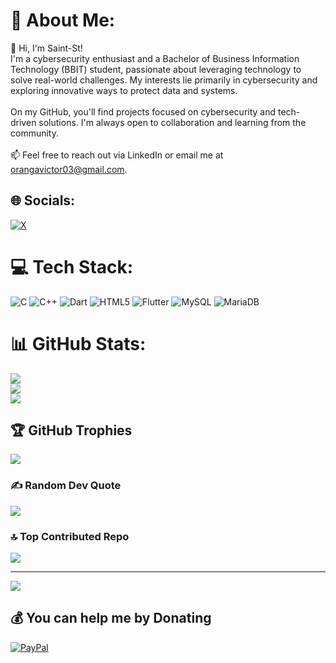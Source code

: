 # 💫 About Me:
👋 Hi, I'm Saint-St!<br>I'm a cybersecurity enthusiast and a Bachelor of Business Information Technology (BBIT) student, passionate about leveraging technology to solve real-world challenges. My interests lie primarily in cybersecurity and exploring innovative ways to protect data and systems.<br><br>On my GitHub, you'll find projects focused on cybersecurity and tech-driven solutions. I'm always open to collaboration and learning from the community.<br><br>📫 Feel free to reach out via LinkedIn or email me at orangavictor03@gmail.com.


## 🌐 Socials:
[![X](https://img.shields.io/badge/X-black.svg?logo=X&logoColor=white)](https://x.com/I.Am.Saint) 

# 💻 Tech Stack:
![C](https://img.shields.io/badge/c-%2300599C.svg?style=for-the-badge&logo=c&logoColor=white) ![C++](https://img.shields.io/badge/c++-%2300599C.svg?style=for-the-badge&logo=c%2B%2B&logoColor=white) ![Dart](https://img.shields.io/badge/dart-%230175C2.svg?style=for-the-badge&logo=dart&logoColor=white) ![HTML5](https://img.shields.io/badge/html5-%23E34F26.svg?style=for-the-badge&logo=html5&logoColor=white) ![Flutter](https://img.shields.io/badge/Flutter-%2302569B.svg?style=for-the-badge&logo=Flutter&logoColor=white) ![MySQL](https://img.shields.io/badge/mysql-4479A1.svg?style=for-the-badge&logo=mysql&logoColor=white) ![MariaDB](https://img.shields.io/badge/MariaDB-003545?style=for-the-badge&logo=mariadb&logoColor=white)
# 📊 GitHub Stats:
![](https://github-readme-stats.vercel.app/api?username=Saint-St&theme=dark&hide_border=false&include_all_commits=true&count_private=false)<br/>
![](https://github-readme-streak-stats.herokuapp.com/?user=Saint-St&theme=dark&hide_border=false)<br/>
![](https://github-readme-stats.vercel.app/api/top-langs/?username=Saint-St&theme=dark&hide_border=false&include_all_commits=true&count_private=false&layout=compact)

## 🏆 GitHub Trophies
![](https://github-profile-trophy.vercel.app/?username=Saint-St&theme=radical&no-frame=false&no-bg=false&margin-w=4)

### ✍️ Random Dev Quote
![](https://quotes-github-readme.vercel.app/api?type=horizontal&theme=radical)

### 🔝 Top Contributed Repo
![](https://github-contributor-stats.vercel.app/api?username=Saint-St&limit=5&theme=dark&combine_all_yearly_contributions=true)

---
[![](https://visitcount.itsvg.in/api?id=Saint-St&icon=0&color=0)](https://visitcount.itsvg.in)

  ## 💰 You can help me by Donating
  [![PayPal](https://img.shields.io/badge/PayPal-00457C?style=for-the-badge&logo=paypal&logoColor=white)](https://paypal.me/olungaoranga@gmail.com) 

  
<!-- Proudly created with GPRM ( https://gprm.itsvg.in ) -->
